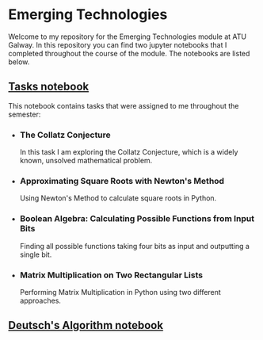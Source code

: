 # Emerging Technologies

Welcome to my repository for the Emerging Technologies module at ATU Galway. In this repository you can find two jupyter notebooks that I completed throughout the course of the module. The notebooks are listed below.

## [Tasks notebook](/tasks.ipynb)
This notebook contains tasks that were assigned to me throughout the semester:  
- ### The Collatz Conjecture
    In this task I am exploring the Collatz Conjecture, which is a widely known, unsolved mathematical problem.
- ### Approximating Square Roots with Newton's Method
    Using Newton's Method to calculate square roots in Python.
- ### Boolean Algebra: Calculating Possible Functions from Input Bits
    Finding all possible functions taking four bits as input and outputting a single bit.
- ### Matrix Multiplication on Two Rectangular Lists 
    Performing Matrix Multiplication in Python using two different approaches.

## [Deutsch's Algorithm notebook](/project.ipynb)
